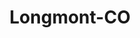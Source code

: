 ---
title: Longmont-CO
slug: longmont-co
f_state:
- cms/state/colorado.md
f_locations:
- cms/payday-loan/advance-america-1407.md
- cms/payday-loan/cash-fast-inc-7532.md
- cms/payday-loan/cash-fast-inc-7540.md
- cms/payday-loan/cash-outlet-8187.md
- cms/payday-loan/cash-outlet-8188.md
- cms/payday-loan/check-into-cash-11699.md
- cms/payday-loan/check-into-cash-11711.md
- cms/payday-loan/check-tec-14081.md
- cms/payday-loan/checkmate-14313.md
- cms/payday-loan/correa-international-inc-15405.md
- cms/payday-loan/correa-international-inc-15406.md
- cms/payday-loan/first-america-cash-advance-18146.md
- cms/payday-loan/mister-money-20931.md
- cms/payday-loan/mister-money-usa-20959.md
- cms/payday-loan/money-now-payday-loans-21659.md
updated-on: '2024-05-30T13:41:28.615Z'
created-on: '2024-05-30T13:41:28.615Z'
published-on: '2024-05-30T13:54:32.469Z'
f_city: Longmont
layout: '[city].html'
tags: city
---
